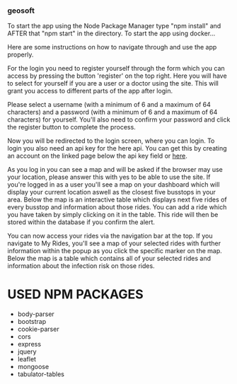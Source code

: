 ### geosoft ###

To start the app using the Node Package Manager type "npm install" and AFTER that "npm start" in the directory.
To start the app using docker...

Here are some instructions on how to navigate through and use the app properly.

For the login you need to register yourself through the form which you can access by pressing the button 'register' on the top right. Here you will have to select for yourself if you are a user or a doctor using the site. This will grant you access to different parts of the app after login. 
        
Please select a username (with a minimum of 6 and a maximum of 64 characters) and a password (with a minimum of 6 and a maximum of 64 characters) for yourself. You'll also need to confirm your password and click the register button to complete the process.

Now you will be redirected to the login screen, where you can login. To login you also need an api key for the here api. You can get this by creating an account on the linked page below the api key field or [here](https://developer.here.com/documentation/authentication/dev_guide/topics/api-key-credentials.html).
        
As you log in you can see a map and will be asked if the browser may use your location, please answer this with yes to be able to use the site. If you're logged in as a user you'll see a map on your dashboard which will display your current location aswell as the closest five busstops in your area. Below the map is an interactive table which displays next five rides of every busstop and information about those rides. You can add a ride which you have taken by simply clicking on it in the table. This ride will then be stored within the database if you confirm the alert.

You can now access your rides via the navigation bar at the top. If you navigate to My Rides, you'll see a map of your selected rides with further information within the popup as you click the specific marker on the map. Below the map is a table which contains all of your selected rides and information about the infection risk on those rides.

# USED NPM PACKAGES #
- body-parser
- bootstrap
- cookie-parser
- cors
- express
- jquery
- leaflet
- mongoose
- tabulator-tables
